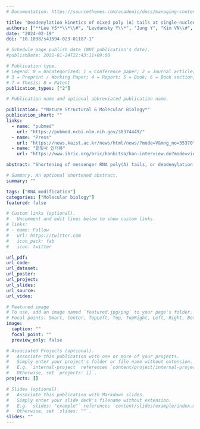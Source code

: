 ```yaml
---
# Documentation: https://sourcethemes.com/academic/docs/managing-content/

title: "Deadenylation kinetics of mixed poly (A) tails at single-nucleotide resolution"
authors: ["**Lee YS**\\*\\#", "Levdansky Y\\*", "Jung Y", "Kim VN\\#", "Valkov E\\#"]
date: "2024-02-19"
doi: "10.1038/s41594-023-01187-1"

# Schedule page publish date (NOT publication's date).
#publishDate: 2021-01-24T22:43:11+09:00

# Publication type.
# Legend: 0 = Uncategorized; 1 = Conference paper; 2 = Journal article;
# 3 = Preprint / Working Paper; 4 = Report; 5 = Book; 6 = Book section;
# 7 = Thesis; 8 = Patent
publication_types: ["2"]

# Publication name and optional abbreviated publication name.

publication: "*Nature Structural & Molecular Biology*"
publication_short: ""
links:
  - name: "pubmed"
    url: "https://pubmed.ncbi.nlm.nih.gov/38374449/"
  - name: "Press"
    url: "https://news.kaist.ac.kr/news/html/news/?mode=V&mng_no=35370"
  - name: "한빛사 인터뷰"
    url: "https://www.ibric.org/bric/hanbitsa/han-interview.do?mode=view&id=92538&authorId=29300#!/list"

abstract: "Shortening of messenger RNA poly(A) tails, or deadenylation, is a rate-limiting step in mRNA decay and is highly regulated during gene expression. The incorporation of non-adenosines in poly(A) tails, or 'mixed tailing', has been observed in vertebrates and viruses. Here, to quantitate the effect of mixed tails, we mathematically modeled deadenylation reactions at single-nucleotide resolution using an in vitro deadenylation system reconstituted with the complete human CCR4-NOT complex. Applying this model, we assessed the disrupting impact of single guanosine, uridine or cytosine to be equivalent to approximately 6, 8 or 11 adenosines, respectively. CCR4-NOT stalls at the 0, -1 and -2 positions relative to the non-adenosine residue. CAF1 and CCR4 enzyme subunits commonly prefer adenosine but exhibit distinct sequence selectivities and stalling positions. Our study provides an analytical framework to monitor deadenylation and reveals the molecular basis of tail sequence-dependent regulation of mRNA stability."

# Summary. An optional shortened abstract.
summary: ""

tags: ["RNA modification"]
categories: ["Molecular biology"]
featured: false

# Custom links (optional).
#   Uncomment and edit lines below to show custom links.
# links:
# - name: Follow
#   url: https://twitter.com
#   icon_pack: fab
#   icon: twitter

url_pdf:
url_code:
url_dataset:
url_poster:
url_project:
url_slides:
url_source:
url_video:

# Featured image
# To use, add an image named `featured.jpg/png` to your page's folder.
# Focal points: Smart, Center, TopLeft, Top, TopRight, Left, Right, BottomLeft, Bottom, BottomRight.
image:
  caption: ""
  focal_point: ""
  preview_only: false

# Associated Projects (optional).
#   Associate this publication with one or more of your projects.
#   Simply enter your project's folder or file name without extension.
#   E.g. `internal-project` references `content/project/internal-project/index.md`.
#   Otherwise, set `projects: []`.
projects: []

# Slides (optional).
#   Associate this publication with Markdown slides.
#   Simply enter your slide deck's filename without extension.
#   E.g. `slides: "example"` references `content/slides/example/index.md`.
#   Otherwise, set `slides: ""`.
slides: ""
---
```

